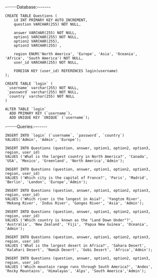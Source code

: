------Database:-------

    CREATE TABLE Questions (
        id INT PRIMARY KEY AUTO_INCREMENT,
        question VARCHAR(255) NOT NULL,
        
        answer VARCHAR(255) NOT NULL,
        option1 VARCHAR(255) NOT NULL,
        option2 VARCHAR(255),
        option3 VARCHAR(255) ,
        
        region ENUM('North America', 'Europe', 'Asia', 'Oceania', 'Africa', 'South America') NOT NULL,
        user_id VARCHAR(255) NOT NULL,

        FOREIGN KEY (user_id) REFERENCES login(username)
    );

    CREATE TABLE `login` (
     `username` varchar(255) NOT NULL,
     `password` varchar(255) NOT NULL,
     `country` varchar(255) NOT NULL
    )

    ALTER TABLE `login`
      ADD PRIMARY KEY (`username`),
      ADD UNIQUE KEY `UNIQUE` (`username`);


------Queries:-------

    INSERT INTO `login` (`username`, `password`, `country`) VALUES('Admin', 'Admin', 'Europe');

    INSERT INTO Questions (question, answer, option1, option2, option3, region, user_id)
    VALUES ('What is the largest country in North America?', 'Canada', 'USA', 'Mexico', 'Greenland', 'North America','Admin');

    INSERT INTO Questions (question, answer, option1, option2, option3, region, user_id)
    VALUES ('Which city is the capital of France?', 'Paris', 'Madrid', 'Berlin', 'London', 'Europe','Admin');

    INSERT INTO Questions (question, answer, option1, option2, option3, region, user_id)
    VALUES ('Which river is the longest in Asia?', 'Yangtze River', 'Mekong River', 'Indus River', 'Ganges River', 'Asia', 'Admin');

    INSERT INTO Questions (question, answer, option1, option2, option3, region, user_id)
    VALUES ('Which country is known as the "Land Down Under"?', 'Australia', 'New Zealand', 'Fiji', 'Papua New Guinea', 'Oceania', 'Admin');

    INSERT INTO Questions (question, answer, option1, option2, option3, region, user_id)
    VALUES ('What is the largest desert in Africa?', 'Sahara Desert', 'Kalahari Desert', 'Namib Desert', 'Gobi Desert', 'Africa','Admin');

    INSERT INTO Questions (question, answer, option1, option2, option3, region, user_id)
    VALUES ('Which mountain range runs through South America?', 'Andes', 'Rocky Mountains', 'Himalayas', 'Alps', 'South America','Admin');

